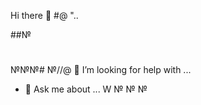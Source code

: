 Hi there 👋
#@
"..
<!--
**war4iiior/war4iiior** is a ✨ _special_ ✨ repository because its `README.md` (this file) appears on your GitHub profile.

Here are some ideas to get you started:
##№
- 🔭 I’m currently working on ...
- 🌱 I’m currently learning ...
- 👯 I’m looking to collaborate on ...
- 🤔 I’m looking for help with ...
- 💬 Ask me about ...
- 📫 How to reach me: ...
- 😄 Pronouns: .....
- ⚡ Fun fact: ...
-->
##№
#
#
№№№#
№//@
 🤔 I’m looking for help with ...
- 💬 Ask me about ...
W
№
№
№
